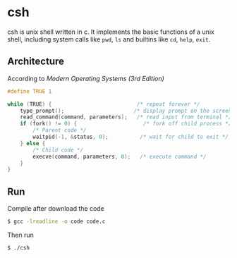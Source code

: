 # csh

csh is unix shell written in c. It implements the basic functions of a unix shell, including system calls like `pwd`, `ls` and builtins like `cd`, `help`, `exit`.

## Architecture

According to *Modern Operating Systems (3rd Edition)*

```c
#define TRUE 1

while (TRUE) {                           /* repeat forever */
    type_prompt();                      /* display prompt on the screen */
    read_command(command, parameters);   /* read input from terminal */
    if (fork() != 0) {                     /* fork off child process */
        /* Parent code */
        waitpid(-1, &status, 0);          /* wait for child to exit */
    } else {
        /* Child code */
        execve(command, parameters, 0);   /* execute command */
    }
}
```

## Run
Compile after download the code 
```bash
$ gcc -lreadline -o code code.c
```
Then run 
```bash
$ ./csh
```
